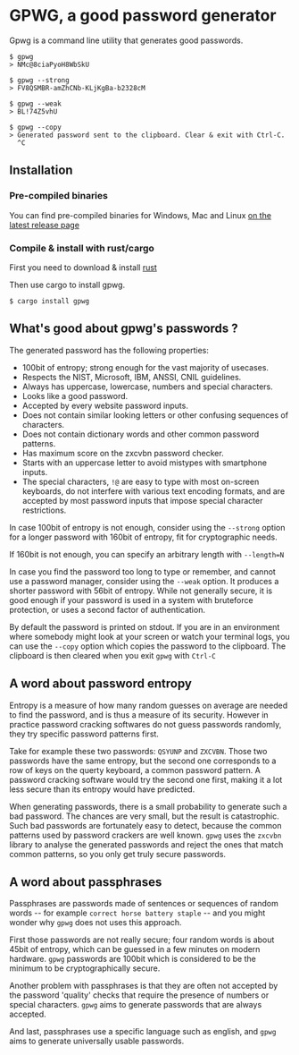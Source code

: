 # GPWG, a good password generator

Gpwg is a command line utility that generates good passwords.

```
$ gpwg
> NMc@8ciaPyoH8WbSkU

$ gpwg --strong
> FV8QSMBR-amZhCNb-KLjKgBa-b2328cM

$ gpwg --weak
> BL!74Z5vhU

$ gpwg --copy
> Generated password sent to the clipboard. Clear & exit with Ctrl-C.
  ^C
```

## Installation

### Pre-compiled binaries

You can find pre-compiled binaries for Windows, Mac and Linux [on the latest release page](https://github.com/fvdsn/gpwg/releases/tag/v1.0.0)

### Compile & install with rust/cargo

First you need to download & install [rust](https://www.rust-lang.org/tools/install)

Then use cargo to install gpwg.

```
$ cargo install gpwg
```

## What's good about gpwg's passwords ?

The generated password has the following properties:

- 100bit of entropy; strong enough for the vast majority of usecases.
- Respects the NIST, Microsoft, IBM, ANSSI, CNIL guidelines.
- Always has uppercase, lowercase, numbers and special characters.
- Looks like a good password.
- Accepted by every website password inputs.
- Does not contain similar looking letters or other confusing sequences of characters.
- Does not contain dictionary words and other common password patterns.
- Has maximum score on the zxcvbn password checker.
- Starts with an uppercase letter to avoid mistypes with smartphone inputs.
- The special characters, `!@` are easy to type with most on-screen keyboards,
  do not interfere with various text encoding formats, and are accepted by most
  password inputs that impose special character restrictions.

In case 100bit of entropy is not enough, consider using the `--strong` option for
a longer password with 160bit of entropy, fit for cryptographic needs.

If 160bit is not enough, you can specify an arbitrary length with `--length=N`

In case you find the password too long to type or remember, and cannot use a password
manager, consider using the `--weak` option. It produces a shorter password with 56bit
of entropy. While not generally secure, it is good enough if your password is used in a
system with bruteforce protection, or uses a second factor of authentication.

By default the password is printed on stdout. If you are in an environment where somebody
might look at your screen or watch your terminal logs, you can use the `--copy` option which
copies the password to the clipboard. The clipboard is then cleared when you exit `gpwg` with
`Ctrl-C`

## A word about password entropy

Entropy is a measure of how many random guesses on average are needed to find the
password, and is thus a measure of its security. However in practice password cracking softwares
do not guess passwords randomly, they try specific password patterns first.

Take for example these two passwords: `QSYUNP` and `ZXCVBN`. Those two passwords have the same entropy, but the second one
corresponds to a row of keys on the querty keyboard, a common password pattern. A password cracking software would try the
second one first, making it a lot less secure than its entropy would have predicted.

When generating passwords, there is a small probability to generate such a bad password. The chances are very small,
but the result is catastrophic. Such bad passwords are fortunately easy to detect, because the common patterns used by password
crackers are well known. `gpwg` uses the `zxcvbn` library to analyse the generated passwords and reject the ones that match
common patterns, so you only get truly secure passwords.

## A word about passphrases

Passphrases are passwords made of sentences or sequences of random words -- for example `correct horse battery staple` --
and you might wonder why `gpwg` does not uses this approach.

First those passwords are not really secure; four random words is about 45bit of entropy, which can be guessed in a few minutes
on modern hardware. `gpwg` passwords are 100bit which is considered to be the minimum to be cryptographically secure.

Another problem with passphrases is that they are often not accepted by the password 'quality' checks that require
the presence of numbers or special characters. `gpwg` aims to generate passwords that are always accepted.

And last, passphrases use a specific language such as english, and `gpwg` aims to generate universally usable passwords.
